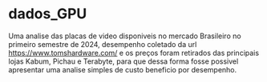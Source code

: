 # dados_GPU
Uma analise das placas de video disponiveis no mercado Brasileiro no primeiro semestre de 2024, desempenho coletado da url https://www.tomshardware.com/
e os preços foram retirados das principais lojas Kabum, Pichau e Terabyte, para que dessa forma fosse possivel apresentar uma analise simples de custo beneficio por desempenho.
